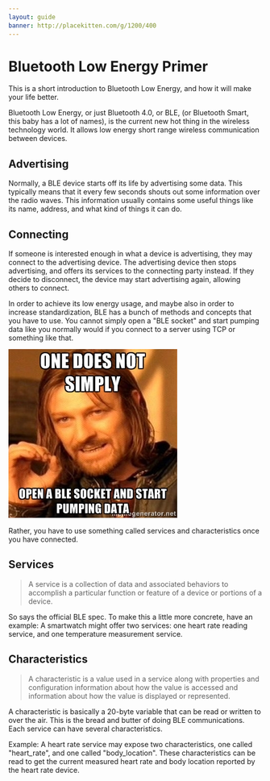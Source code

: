 ```yaml
---
layout: guide
banner: http://placekitten.com/g/1200/400
---
```


# Bluetooth Low Energy Primer

This is a short introduction to Bluetooth Low Energy, and how it will make your life better.

Bluetooth Low Energy, or just Bluetooth 4.0, or BLE, (or Bluetooth Smart, this baby has a lot of names), is the current new hot thing in the wireless technology world.
It allows low energy short range wireless communication between devices.

## Advertising

Normally, a BLE device starts off its life by advertising some data.
This typically means that it every few seconds shouts out some information over the radio waves.
This information usually contains some useful things like its name, address, and what kind of things it can do.

## Connecting

If someone is interested enough in what a device is advertising, they may connect to the advertising device.
The advertising device then stops advertising, and offers its services to the connecting party instead.
If they decide to disconnect, the device may start advertising again, allowing others to connect.

In order to achieve its low energy usage, and maybe also in order to increase standardization, BLE has a bunch of methods and concepts that you have to use.
You cannot simply open a "BLE socket" and start pumping data like you normally would if you connect to a server using TCP or something like that.

![](/images/ble-guide-simply.jpg)

Rather, you have to use something called services and characteristics once you have connected.

## Services

> A service is a collection of data and associated behaviors to accomplish a particular function or feature of a device or portions of a device.

So says the official BLE spec.
To make this a little more concrete, have an example: A smartwatch might offer two services: one heart rate reading service, and one temperature measurement service.

## Characteristics

> A characteristic is a value used in a service along with properties and configuration information about how the value is accessed and information about how the value is displayed or represented.

A characteristic is basically a 20-byte variable that can be read or written to over the air.
This is the bread and butter of doing BLE communications.
Each service can have several characteristics.

Example: A heart rate service may expose two characteristics, one called "heart_rate", and one called "body_location".
These characteristics can be read to get the current measured heart rate and body location reported by the heart rate device.
